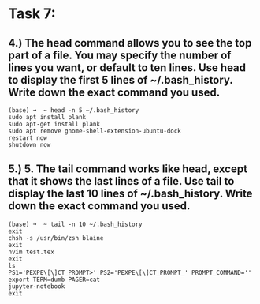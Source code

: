 # Task 7:
## 4.) The head command allows you to see the top part of a file. You may specify the number of lines you want, or default to ten lines. Use head to display the first 5 lines of ~/.bash_history. Write down the exact command you used.
```
(base) ➜  ~ head -n 5 ~/.bash_history
sudo apt install plank
sudo apt-get install plank
sudo apt remove gnome-shell-extension-ubuntu-dock 
restart now
shutdown now
```

## 5.) 5. The tail command works like head, except that it shows the last lines of a file. Use tail to display the last 10 lines of ~/.bash_history. Write down the exact command you used. 
```
(base) ➜  ~ tail -n 10 ~/.bash_history
exit
chsh -s /usr/bin/zsh blaine
exit
nvim test.tex
exit
ls
PS1='PEXPE\[\]CT_PROMPT>' PS2='PEXPE\[\]CT_PROMPT_' PROMPT_COMMAND=''
export TERM=dumb PAGER=cat
jupyter-notebook
exit
```
